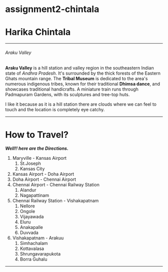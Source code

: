 # assignment2-chintala

# Harika Chintala

---
###### Araku Valley

**Araku Valley** is a hill station and valley region in the southeastern Indian state of *Andhra Pradesh*. It's surrounded by the thick forests of the Eastern Ghats mountain range. The **Tribal Museum** is dedicated to the area's numerous indigenous tribes, known for their traditional **Dhimsa dance**, and showcases traditional handicrafts. A miniature train runs through Padmapuram Gardens, with its sculptures and tree-top huts.

I like it because as it is a hill station there are clouds where we can feel to touch and the  location is completely eye catchy.

---
# How to Travel?

***Well!! here are the Directions.***

1. Maryville - Kansas Airport
    1. St.Joseph
    2. Kansas City
2. Kansas Airport - Doha Airport
3. Doha Airport - Chennai Airport
4. Chennai Airport - Chennai Railway Station
    1. Alandur
    2. Nagapattinam
5. Chennai Railway Station - Vishakapatnam
    1. Nellore
    2. Ongole
    3. Vijayawada
    4. Eluru
    5. Anakapalle
    6. Duvvada
6. Vishakapatnam - Arakuu
    1. Simhachalam
    2. Kottavalasa
    3. Shrungavarapukota
    4. Borra Guhalu

---


